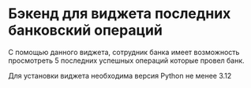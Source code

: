 # Бэкенд для виджета последних банковский операций
С помощью данного виджета, сотрудник банка имеет возможность просмотреть 5 последних успешных операций которые провел банк.

Для установки виджета необходима версия Python не менее 3.12
